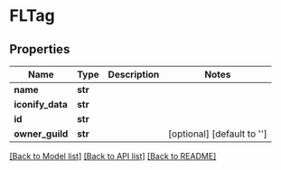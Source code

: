 # FLTag

## Properties
Name | Type | Description | Notes
------------ | ------------- | ------------- | -------------
**name** | **str** |  | 
**iconify_data** | **str** |  | 
**id** | **str** |  | 
**owner_guild** | **str** |  | [optional] [default to '']

[[Back to Model list]](../README.md#documentation-for-models) [[Back to API list]](../README.md#documentation-for-api-endpoints) [[Back to README]](../README.md)

